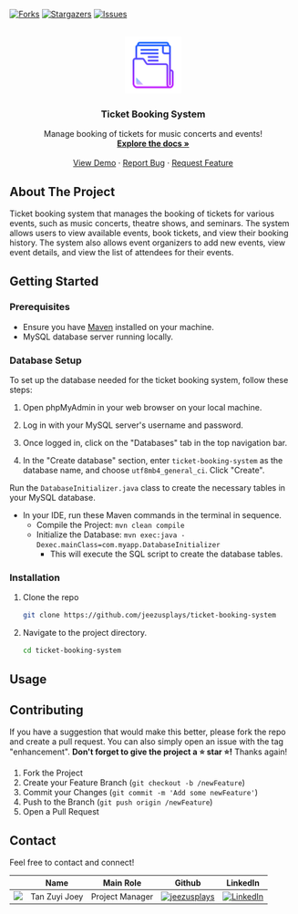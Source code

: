 [![Forks][forks-shield]][forks-url]
[![Stargazers][stars-shield]][stars-url]
[![Issues][issues-shield]][issues-url]

<!-- PROJECT LOGO -->
<br />
<div align="center">
  <a href="https://github.com/jeezusplays/ticket-booking-system">
    <img src="logo/logo.png" alt="Logo" width="100" height="100">
  </a>

<h3 align="center">Ticket Booking System</h3>

  <p align="center">
    Manage booking of tickets for music concerts and events!
    <br />
    <a href="https://github.com/jeezusplays/ticket-booking-system"><strong>Explore the docs »</strong></a>
    <br />
    <br />
    <a href="https://github.com/jeezusplays/ticket-booking-system">View Demo</a>
    ·
    <a href="https://github.com/jeezusplays/ticket-booking-system/issues">Report Bug</a>
    ·
    <a href="https://github.com/jeezusplays/ticket-booking-system/issues">Request Feature</a>
  </p>
</div>


## About The Project
Ticket booking system that manages the booking of tickets for various events, such as music concerts, theatre shows,
and seminars. The system allows users to view available events, book tickets, and view their booking history. The system also allows event organizers to add new events, view event details, and view the list of attendees for their events.

## Getting Started
### Prerequisites
* Ensure you have [Maven](https://maven.apache.org/download.cgi) installed on your machine.
* MySQL database server running locally.

### Database Setup
To set up the database needed for the ticket booking system, follow these steps:

1. Open phpMyAdmin in your web browser on your local machine.

2. Log in with your MySQL server's username and password.

3. Once logged in, click on the "Databases" tab in the top navigation bar.

4. In the "Create database" section, enter `ticket-booking-system` as the database name, and choose `utf8mb4_general_ci`. Click "Create".

Run the `DatabaseInitializer.java` class to create the necessary tables in your MySQL database.
  - In your IDE, run these Maven commands in the terminal in sequence.
    - Compile the Project: `mvn clean compile`
    - Initialize the Database: `mvn exec:java -Dexec.mainClass=com.myapp.DatabaseInitializer`
      - This will execute the SQL script to create the database tables.

### Installation
1. Clone the repo
   ```sh
   git clone https://github.com/jeezusplays/ticket-booking-system
    ```
2. Navigate to the project directory.
    ```sh
    cd ticket-booking-system
    ```
<!-- 3. Install NPM packages (if applicable)
   ```sh
   npm install
   ```
3. Start the development server.
    ```sh
    npm start
    ```
4. Open the project in your browser.
    ```sh
    open http://localhost:3000
    ``` -->

## Usage
<!-- To use the application, follow these steps:
1. Open the application in a web browser.
2. Follow the on-screen instructions to navigate through the application's features.
3. If prompted, enter any required input values or select desired options.
4. When finished, exit the application or close the web browser. -->

## Contributing
If you have a suggestion that would make this better, please fork the repo and create a pull request. You can also simply open an issue with the tag "enhancement".
**Don't forget to give the project a :star: star :star:!** Thanks again!

1. Fork the Project
2. Create your Feature Branch (`git checkout -b /newFeature`)
3. Commit your Changes (`git commit -m 'Add some newFeature'`)
4. Push to the Branch (`git push origin /newFeature`)
5. Open a Pull Request

## Contact
Feel free to contact and connect!

|| Name | Main Role | Github | LinkedIn |
|-----------| ----------- | ----------- | ----------- | ----------- |
|<img src="https://avatars.githubusercontent.com/u/68149788?v=4" width="100"></img>|Tan Zuyi Joey|Project Manager|[![jeezusplays](https://img.shields.io/badge/GitHub-181717.svg?style=for-the-badge&logo=GitHub&logoColor=white)](https://github.com/jeezusplays)|[![LinkedIn](https://img.shields.io/badge/LinkedIn-0A66C2.svg?style=for-the-badge&logo=LinkedIn&logoColor=white)](https://linkedin.com/in/joey-tan-zuyi)|


[forks-shield]: https://img.shields.io/github/forks/jeezusplays/ticket-booking-system.svg?style=for-the-badge
[forks-url]: https://github.com/jeezusplays/ticket-booking-system/network/members
[stars-shield]: https://img.shields.io/github/stars/jeezusplays/ticket-booking-system.svg?style=for-the-badge
[stars-url]: https://github.com/jeezusplays/ticket-booking-system/stargazers
[issues-shield]: https://img.shields.io/github/issues/jeezusplays/ticket-booking-system.svg?style=for-the-badge
[issues-url]: https://github.com/jeezusplays/ticket-booking-system/issues
